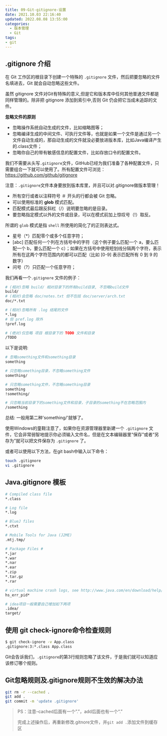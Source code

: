 ```yaml
---
title: 09-Git-gitignore-设置
date: 2021.10.03 22:16:40
updated: 2022.08.08 13:55:00
categories:
  - 版本管理
  - Git
tags:
- git
---
```


## .gitignore 介绍

在 Git 工作区的根目录下创建一个特殊的 `.gitignore` 文件，然后把要忽略的文件名填进去，Git 就会自动忽略这些文件。

虽然 gitignore 文件对Git有特殊的意义,但是它和版本库中任何其他普通文件都是同样管理的。除非把 gitignore 添加到索引中,否则 Git 仍会把它当成未追踪的文件。

**忽略文件的原则**

* 忽略操作系统自动生成的文件，比如缩略图等；
* 忽略编译生成的中间文件、可执行文件等，也就是如果一个文件是通过另一个文件自动生成的，那自动生成的文件就没必要放进版本库，比如Java编译产生的.class文件；
* 忽略你自己的带有敏感信息的配置文件，比如存放口令的配置文件。

我们不需要从头写`.gitignore`文件，GitHub已经为我们准备了各种配置文件，只需要组合一下就可以使用了。所有配置文件可浏览：<https://github.com/github/gitignore>

注意：`.gitignore`文件本身要放到版本库里，并且可以对.gitignore做版本管理！

* 所有空行或者以注释符号 ＃ 开头的行都会被 Git 忽略。
* 可以使用标准的 **glob** 模式匹配。
* 匹配模式最后跟反斜杠（/）说明要忽略的是目录。
* 要忽略指定模式以外的文件或目录，可以在模式前加上惊叹号（!）取反。

所谓的 `glob` 模式是指 `shell` 所使用的简化了的正则表达式。

* 星号（*）匹配零个或多个任意字符；
* [abc] 匹配任何一个列在方括号中的字符（这个例子要么匹配一个 a，要么匹配一个 b，要么匹配一个 c）；如果在方括号中使用短划线分隔两个字符，表示所有在这两个字符范围内的都可以匹配（比如 [0-9] 表示匹配所有 0 到 9 的数字）
* 问号（?）只匹配一个任意字符；

我们再看一个` .gitignore ` 文件的例子：

```sh
# (相对)忽略 build/ 相对目录下的所有build目录, 不忽略build文件
build/
# (相对)会忽略 doc/notes.txt 但不包括 doc/server/arch.txt
doc/*.txt

# (相对)忽略所有 .log 结尾的文件
*.log
# 但 pref.log 除外
!pref.log

# (绝对)仅忽略 项目 根目录下的 TODO 文件和目录
/TODO
```

以下是说明:

```sh
# 忽略something文件和something目录
something

# 只忽略something目录，不忽略something文件
something/

# 只忽略something文件，不忽略something目录
something
!something/

# 只忽略当前目录下的something文件和目录，子目录的something不在忽略范围内
/something
```

总结: 一般用第二种'something/'就够了。

使用Windows的童鞋注意了，如果你在资源管理器里新建一个 `.gitignore` 文件，它会非常弱智地提示你必须输入文件名，但是在文本编辑器里“保存”或者“另存为”就可以把文件保存为 `.gitignore` 了。

或者可以使用以下方法，在git bash中输入以下命令：

```sh
touch .gitignore
vi .gitignore
```

## Java.gitignore 模板

```bash
# Compiled class file
*.class

# Log file
*.log

# BlueJ files
*.ctxt

# Mobile Tools for Java (J2ME)
.mtj.tmp/

# Package Files #
*.jar
*.war
*.nar
*.ear
*.zip
*.tar.gz
*.rar

# virtual machine crash logs, see http://www.java.com/en/download/help/error_hotspot.xml
hs_err_pid*

# idea项目一般需要自己增加如下两项
.idea/
target/
```

## 使用 git check-ignore命令检查规则

```sh
$ git check-ignore -v App.class
.gitignore:3:*.class App.class
```

Git会告诉我们，`.gitignore`的第3行规则忽略了该文件，于是我们就可以知道应该修订哪个规则。

## Git忽略规则及.gitignore规则不生效的解决办法

```sh
git rm -r --cached .
git add .
git commit -m 'update .gitignore'
```

> PS：注意–cached后面有一个”.”，add后面也有一个“.”
>
> 完成上述操作后，再重新修改.gitnore文件，并`git add .`添加文件到缓存区
